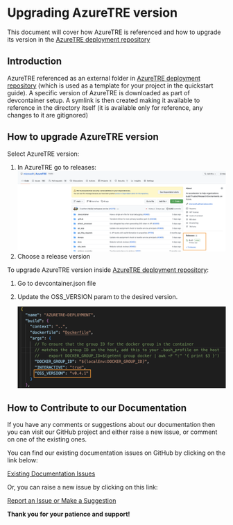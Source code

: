 # Upgrading AzureTRE version

This document will cover how AzureTRE is referenced and how to upgrade its version in the [AzureTRE deployment repository](https://github.com/microsoft/AzureTRE-Deployment)

## Introduction

AzureTRE referenced as an external folder in [AzureTRE deployment repository](https://github.com/microsoft/AzureTRE-Deployment) (which is used as a template for your project in the quickstart guide). A specific version of AzureTRE is downloaded as part of devcontainer setup.
 A symlink is then created making it available to reference in the directory itself (it is available only for reference, any changes to it are gitignored)

## How to upgrade AzureTRE version

Select AzureTRE version:
1. In AzureTRE go to releases:
    ![Go to AzureTRE releases](../../assets/using-tre/select_release.png)
1. Choose a release version

To upgrade AzureTRE version inside [AzureTRE deployment repository](https://github.com/microsoft/AzureTRE-Deployment):
1. Go to devcontainer.json file
1. Update the OSS_VERSION param to the desired version.

    ![Upgrade TRE Version](../../assets/using-tre/upgrade_tre_version.png)



## How to Contribute to our Documentation

If you have any comments or suggestions about our documentation then you can visit our GitHub project and either raise a new issue, or comment on one of the existing ones.

You can find our existing documentation issues on GitHub by clicking on the link below:

[Existing Documentation Issues](https://github.com/microsoft/AzureTRE/issues?q=is%3Aissue+is%3Aopen+label%3Adocumentation)

Or, you can raise a new issue by clicking on this link:

[Report an Issue or Make a Suggestion](https://github.com/microsoft/AzureTRE/issues/new/choose)

**Thank you for your patience and support!**
